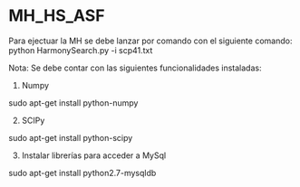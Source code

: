 # MH_HS_ASF

Para ejectuar la MH se debe lanzar por comando con el siguiente comando:
python HarmonySearch.py -i scp41.txt


Nota:
Se debe contar con las siguientes funcionalidades instaladas:

1) Numpy

sudo apt-get install python-numpy

2) SCIPy

sudo apt-get install python-scipy

3) Instalar librerías para acceder a MySql

sudo apt-get install python2.7-mysqldb

